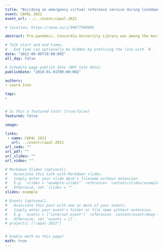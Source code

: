 ```yaml
---
title: "Building an emergency virtual reference service during lockdown: A case study on service design and staff support through crisis"
event: CAPAL 2022
event_url: ../../event/capal-2022

# location: https://zoom.us/j/99077508905

abstract: Pre-pandemic, Concordia University Library was among the most visited academic libraries in Quebec, with a strong tradition of in-person reference and research support. In March 2020, following the mandated lockdown to mitigate the spread of Covid-19, Concordia Library had to shift to delivering all services remotely. This case study describes a newly created virtual reference service aimed at compensating for the loss of in-person reference interactions using Zoom. This service was conceived to support the Library’s efforts to provide reference to patrons as well as help information professionals reconnect during a crisis, alleviate the increasing isolation experienced by many, and allow members to support each other as they previously had done in person. I proposed, designed, and ran this project during Fall 2020/Winter 2021 as an emergency response to the lockdown. Its main goals were to provide an additional channel to the array of reference services offered by the library, and to mitigate the effects of isolation that the imposed physical distancing had caused. Extensive testing, feedback, and training sessions – with protocols to protect the safety and privacy of patrons and staff – preceded the project launch. Response to the project was positive, evidenced by patron and staff feedback, return visits, and interaction length. The project also served as a model for a new university-wide student service. It contributed to the library’s efforts to build and sustain valuable relationships during a crisis, bridge physical and psychological distances, and enhance information exchange that continued through the subsequent return to campus. 

# Talk start and end times.
#   End time can optionally be hidden by prefixing the line with `#`.
date: "2022-06-06T10:00:00Z"
all_day: false

# Schedule page publish date (NOT talk date).
publishDate: "2010-01-01T00:00:00Z"

authors:
- Laura Ivan

tags: 
- 


# Is this a featured talk? (true/false)
featured: false

image:

links:
 - name: CAPAL 2022
   url: ../event/capal-2022
url_code: ""
url_pdf: ""
url_slides: ""
url_video: ""

# Markdown Slides (optional).
#   Associate this talk with Markdown slides.
#   Simply enter your slide deck's filename without extension.
#   E.g. `slides = "example-slides"` references `content/slides/example-slides.md`.
#   Otherwise, set `slides = ""`.
slides: example

# Events (optional).
#   Associate this post with one or more of your events.
#   Simply enter your event's folder or file name without extension.
#   E.g. `events = ["internal-event"]` references `content/event/deep-learning/index.md`.
#   Otherwise, set `events = []`.
# projects: ["capal-2022"]


# Enable math on this page?
math: true
---
```


